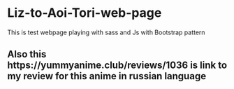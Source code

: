 # Liz-to-Aoi-Tori-web-page
</h2>This is test webpage playing with sass and Js with Bootstrap pattern <h2>
</p>Also this https://yummyanime.club/reviews/1036 is link to my review for this anime in russian language <p>
